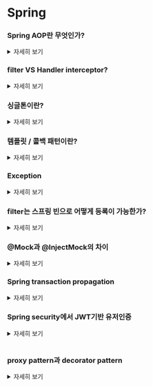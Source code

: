 # Spring

### Spring AOP란 무엇인가?
<details>
   <summary> 자세히 보기 </summary>
 
 <br>
   
![spring-aop-diagram](https://user-images.githubusercontent.com/55564829/176193666-7dfdc8ea-a3a0-41d3-9827-f62a762ca763.jpg)

   우리는 비즈니스 로직을 짤때 비즈니스로직과 관련있는 부가기능들을 넣어주곤 한다. 예를 들면 트랜잭션 경계설정과 같이 비즈니스 로직과 매우 밀접한 관련이 있지만 분리할 수 있는 코드들이 존재한다.
   
   이러한 코드들은 단순히 하나의 비즈니스로직과 관련있는 것이 아니라 여러 곳에서 쓰이는 경우가 많다. 그렇다면 이러한 중복 코드를 없애면서 비즈니스 로직에 부가적인 기능을 추가적으로 얹는 것이 가능할까? 
   
   가능하다. 프록시 패턴을 사용하여 타깃 오브젝트에 작동하기 전에 앞에서 미리 프록시처럼 동작하여 타깃 오브젝트의 결과값에 부가적인 기능을 더해줘서 사용자에게 전달할 수 있다.
  
   하지만 이렇게 구현할 경우 일일이 타겟 오브젝트의 메소드들을 구현한 인터페이스가 필요하고 여러개의 클래스에게 적용하려면 각각 프록시를 만들어줘야 하는 번거로움이 존재한다.
   
   이를 해결하기 위해 스프링에서 제공해주는 기능을 사용할 수 있다. 일명 DefaultAdvisorAutoProxy이다. 이는 빈 후처리기라고도 불리며 프록시 적용대상인 빈들에 대하여 프록시가 적용된 빈 오브젝트로 대체하여 빈을 등록하게 해준다. 즉 프록시 적용대상인 빈은 컨테이너에 최종적으로 프록시가 적용된 빈을 가지고 있게 된다.
   
   이는 ProxyFactoryBean을 통해서 일일이 빈을 등록하지 않아도 타겟 오브젝트에 자동으로 프록시가 적용될 수 있게끔해준다.
   
Spring AOP를 위해서는 필수적으로 알아야할 개념이 3가지 정도가 존재한다.

Joint point: 에러 핸들링 또는 함수의 실행을 시작할 포인트를 얘기한다. Spring AOP에서는 언제나 함수의 실행이 joint point가 된다. 

Pointcut: 조인포인트와 매칭되는 표현식을 얘기한다. pointcut은 한개 이상의 jointpoint를 담고 있을 수 있다. 
한마디로 어떤 조인포인트에서 함수를 실행시킬지 범위를 뜻한다.

Advice: 포인트 컷에 매칭되는 조인포인트에서 실행되는 것을 얘기한다.
   
Advisor = Pointcut + Advice
   
이러한 AOP는 트랜잭션과 같이 자주 중복되는 관심사를 모듈로 빼내어 효과적으로 관리할 수 있을 뿐만 아니라 보일러 플레이트 코드를 줄일 수 있다는 장점이 있다. 

또한 기존의 코드 로직은 변경시키지 않은채 새로운 작업을 추가시킬 수 있어서 기능 확장에 유리하다.

</details>


### filter VS Handler interceptor?
<details>
   <summary> 자세히 보기 </summary>
 
 <br>

두 가지 모두 요청이 Controller로 오기전에 요청으로 가로채서 특정한 작업을 수행한다는 점에서 동일하다. 하지만 두개는 요청을 가로채는 시점이 다르다. filter는 spring mvc와 무관하게 적용될 수 잇다.
   
   ![filters_vs_interceptors-768x287](https://user-images.githubusercontent.com/55564829/176193620-e32cf887-f398-4183-b989-dbaf4927ea95.jpg)

filter는 제일 앞단에서 들어오는 요청과 나가는 응답에 대해서 제어를 하며 handler interceptor는 Dispatcher servlet과 Controller사이에 위치하여 그 사이의 요청들을 제어한다.
   
filter는 모든 요청에 대해서 제일 앞단에서 요청을 관리한다는 점에서 조금 더 범용적인 용도로 사용될 수 있다.  
   
   * 인증
   * 로깅
   * 데이터 압축
에 주로 사용된다.

   반면 Handler interceptor는 spring mvc 안에서 동작하므로 조금 더 application specific한 동작들을 처리하는데 특화되어 있다.
   
   * 애플리케이션 로그
   * 디테일한 유저 권한 체크
   
Filter역시 Spring boot내에서는 bean으로 등록되어 있기 때문에 커스텀이 가능하다.

   Spring security역시 Filter가 추가되어서 앞단에서 유저에 대한 인증을 진행하고 있다.
   
   Spring security는 DelegatingFilterProxy라는 것에 많이 의존하고 있는데 이것은 spring framework에서 제공하는 웹 모듈로  javax.Servlet.Filter interface를 구현한 모든 클래스를 filter chain에 등록하여 스프링이 관리할 수 있는 filter로 바꿔주는 역할을 한다.

</details>

### 싱글톤이란?
<details>
   <summary> 자세히 보기 </summary>
 
 <br>

   디자인 패턴중 하나로서 하나의 애플리케이션에서는 하나의 인스턴스만 존재하게끔 하는 것이다.
   
   공유 자원을 관리할때나 로깅처럼 여러 곳에서 공통적으로 사용되는 서비스를 제공하는데 이점이 있다.
   
   또한 여러개의 요청에 각각의 인스턴스를 생성하는 것은 메모리 낭비가 심하기 때문에 이를 하나의 객체만 생성해놓고 돌려 쓰는 것은 효율적일 수 있다.
   
   스프링은 IOC container에서 하나의 Bean만 생성하여 관리한다. 즉 싱글턴패턴으로 객체를 관리한다.
   
   그럼 스프링은 모두 싱글턴 패턴이냐? 그 것은 아니다. 왜냐하면 애플리케이션 내에서 여러 Spring Container를 사용할 수 있기 때문이다.
   
   <img width="882" alt="스크린샷 2022-07-08 오후 11 24 32" src="https://user-images.githubusercontent.com/55564829/178011507-24595250-b9d0-4fb1-bc93-603492840cfd.png">

   스프링은 어떠한 객체의 인스턴스를 사용할때 컨테이너로 부터 주입받아서 사용한다. 즉 New 키워드를 사용해서 새로운 객체를 생성하지 않는다.
   
   이는 IOC Container에서 관리하는 Bean을 주입받아서 사용하는 것이다. 이때 IOC Continainer가 하나였다면 싱글턴 패턴으로 객체를 사용할 수 있는 것이다.
   
   싱글톤은 Spring에서 default bean scope로 지정하고 있다 bean scope를 바꿔주게 되면 더이상 그 bean은 싱글턴으로 작동하지 않게 된다.
  

</details>

### 템플릿 / 콜백 패턴이란?
<details>
   <summary> 자세히 보기 </summary>
 
 <br>
   
   템플릿 콜백 패턴은 주로 변하지 않는 부분의 보일러 플레이트 코드가 자주 발생할때 사용된다.
   
   예를들면 JDBC를 사용하여 데이터를 다룰때 우리는 JDBC connection의 반환 문제 때문에 try catch finally를 사용하게 된다. 이때 JDBC의 자원을 반환하는 코드는 중복돼서 나타나고
   
   JDBC를 사용해서 데이터를 다루는 SQL부분은 변화하게 된다.
   
   우리는 이런 상황에서 변하지 않는 부분과 변하는 부분을 구분하고 변하지 않는 부분에 대해서 템플릿이라는걸 만들 수 있다.
   
   템플릿은 변하지 않은 부분에 대한 것을 따로 클래스로 분류해내고 변하는 부분은 템플릿 안에 있는 메소드의 파라미터로 전달받아서 사용할 수 있게끔 구조를 변경하는 것이다.
   
   변하는 부분에 대해서는 템플릿을 사용하는 클라이언트 입장에서 메소드를 넘겨야 한다. 하지만 자바는 메소드의 argument로 메소드를 넘길 수 없다.
   
   그래서 여기서 콜백이라는 개념이 등장한다. 콜백 함수는 내가 실행시키는 함수가 아닌 다른 함수에게 실행을 위임할 함수를 얘기한다.
   
   하지만 자바는 기본적으로 함수의 argument로 함수를 넘길 수 없다. 그렇기 때문에 일반적으로는 콜백 함수를 포함하고 있는 오브젝트를 넘긴다.
   
   그렇게 되면 템플릿 메소드는 오브젝트를 파라미터로 넘겨받아 오브젝트의 콜백 함수를 실행시킬 수 있게 된다.
   
   하지만 자바 8 부터는 람다의 도입으로 익명의 클래스와 익명함수를 람다 표현식을 통해 제공할 수 있으므로 코드가 간결해지고 깔끔해지는 효과를 얻을 수 있다.
   
   이렇게 되면 중복되는 코드는 템플릿 클래스를 통해 하나가 되고 변하는 부분에 대해서만 콜백 함수로 넘기면 되므로 기능 확장을 많이 하더라도 코드의 양이 많이 늘어나는 것을 방지할 수 있다.
   
   
</details>

### Exception

<details>
   <summary> 자세히 보기 </summary>

 <br>
   Spring에는 checked exception과 unchecked exception 두개가 존재한다.

   checked exception은 예외처리를 강제하는 exception이다. 주로 chcked exception은 애플리케이션 외의 상황에서 문제가 생기는 exception들을 포함하고 있다.

   예를 들어 파일을 읽으려고 했는데 존재하지 않는 I/O exception이나 db connection을 가져오지 못해서 생기는 SQLException 같은 것들이다.

​	checked exception은 특이한 점이 spring에게 예외처리를 강제한다. 이는 compile time에서 에러가 날 수 있는 상황을 미리 감지하고 throw 구문을 강제한다. 

​	그런데 만약 checked exception이 발생해도 예외를 던지는 것 외에는 할 수 있는게 없다면? 그냥 이것을 런타임 exception으로 포장해서 던지는게 낫다. 왜냐하면 checked exception은 상위 메소드로 에러를 던지기 때문에 계속 throw 구문을 불필요하게 적어줘야 하기 때문이다.

​	만약 checked exception이 발생했을때 예외를 해결하기 위해 시도할 수 있는 방법이 있다면 catch로  exception을 잡아서 해당 처리를 해주는게 좋다. 

   unchecked exception은 런타임 exception을 상속받은 모든 exception이다. 주로 애플리케이션 로직에 에러가 있을때 발생한다. 그렇기 떄문에 이는 런타임시에 발생된다. NullpointException, ArithmeticException과 같은 에러가 있다.

​	이러한 에러에 대해서 예외복구가 불가능한 상황이라면 최대한 에러메시지를 구체화해서 개발자에게 알려주는 것이 좋다. 하지만 이런 생각이 든다. 에러를 throw하고 아무런 처리를 하지 않는다면 프론트 입장에선 예상했던 response entity가 아닌 error를 뱉고 아무런 응답을 주지 않는 서버라면 이를 처리하기가 곤란할 것이다.

​	Spring에서는 이러한 것을 방지하기위해 @ControllerAdvice, @ExceptionHandler와 같은 어노테이션을 제공한다. @ExceptionHandler는 선언되어 있는 클래스 안에서 발생하는 에러들을 잡고 @ControllerAdvice는 모든 컨트롤러에서 발생하는 에러를 잡을 수 있다. throw로 에러를 던지면 이 어노테이션이 선언되어 있는 메소드로 에러가 가는 것이다.

​	그렇게 되면 해당 메소드들에서 에러를 잡아서 에러 메시지를 프로그램에서 정의해놓은 response entity에 실어서 보낼 수 있다. 이러한 로직을 만들게 되면 프론트에서는 항상 같은 response를 받을 수 있다.

​	마지막으로 exception은 주로 구체적이지 않고 범용적인 에러인 경우가 많기 때문에 이러한 경우 조금더 세부적인 내용을 담고 있는 custom한 에러를 선언해줘서 해당 에러를 상속받아서 더 구체적이고 명시적인 에러를 만들어서 뱉는 것이 바람직하다.



</details>


### filter는 스프링 빈으로 어떻게 등록이 가능한가?

<details>
   <summary> 자세히 보기 </summary>
   
   원래 filter는 spring mvc 밖에 존재하면서 dispatcher servlet으로 요청이 들어가기 전에 존재한다. 즉 클라이언트의 요청을 제일 먼저 받는 곳이 필터이다.
   
   그렇기 때문에 원래 filter는 spring bean으로 등록될 수 없다. 하지만 delegatingFilterProxy는 서블릿 필터를 스프링 빈으로 등록 가능케 해준다.
   
   delegatingFilterProxy는 필터 이름을 가져와서 해당 필터 이름을 가진 빈을 spring application context로 부터 가져온다.
   
그렇게 하면 해당 필터를 거치는 요청은 모두 해당 필터를 이름으로 가진 빈에게 가게 되는 것이다.

delegatingFilterProxy는 spring security에서 주요하게 사용하는 기술이다.

이 delegatingFilterProxy는 Spring boot에서는 필요 없다.

그 이유는 Spring boot는 tomcat과 같이 서블릿 컨테이너도 관리하고 있기 때문에 필터를 빈으로 등록해주는 추가적인 작업이 필요치 않게 된다. 그 말의 의미는 톰캣이 이미 스프링 빈으로 관리되고 있다는 뜻이다.

그렇기 때문에 서블릿 필터도 이미 스프링 빈으로 자동적으로 등록되어 있다.
   
   
 <br>


</details>


### @Mock과 @InjectMock의 차이

<details>
   <summary> 자세히 보기 </summary>
@mock 과 @InjectMock의 차이점은 Mock은 정말 목 오브젝트이지만 InjectMock은 실제 클래스의 인스턴스를 생성한다. 그리고 Mock 오브젝트를 의존성으로 주입받는 오브젝트이다.

   JUnit4 에서는 @RunWith(MockitoJUnitRunner.class) or Mockito.initMocks(this)를 사용하여 반드시 주입시킬 Mock오브젝트를 초기화 시켜줘야 한다.
   
   JUnit5 에서는 @ExtendWith(MockitoExtension.class)로 Mock 오브젝트 초기화가 가능하다.
   
   sample code
   ```
   @RunWith(MockitoJUnitRunner.class) // JUnit 4
// @ExtendWith(MockitoExtension.class) for JUnit 5
public class SomeManagerTest {

    @InjectMocks
    private SomeManager someManager;

    @Mock
    private SomeDependency someDependency; // this will be injected into someManager
 
     // tests...

}
   ```
   
   
   
 <br>
   
</details>
   
### Spring transaction propagation

<details>
   <summary> 자세히 보기 </summary>
Spring tansaction propagation은 트랜잭션에 관한 것이다. 트랜잭션 설정이 돼있는 메소드가 다른 메소드를 호출했을때 해당 메소드가 기존에 존재하던 트랜잭션 안에서 실행될 것이나 아니면 새로운 트랜잭션을 생성해서 실행될 것이냐로 나뉜다.
   
   propagation_requires_new 는 새로운 트랜잭션을 생성해서 실행하는 것이고
   
   <img width="858" alt="스크린샷 2022-10-04 오후 11 27 50" src="https://user-images.githubusercontent.com/55564829/193846206-f6744f28-fc6c-42ad-bc30-60cda7cb3a29.png">
   
   
   propagation_required는 기존 트랜잭션 실행 흐름에서 실행되는 것을 얘기한다.
   
<img width="883" alt="스크린샷 2022-10-04 오후 11 28 28" src="https://user-images.githubusercontent.com/55564829/193846363-e8c89b1d-5772-4493-8122-b6b82ef1c62a.png">


 <br>
   
 </details>
   
 ### Spring security에서 JWT기반 유저인증

<details>
   <summary> 자세히 보기 </summary>
   JWT기반 로그인에서 Spring security는 유저를 인증한다. 해당 JWT가 유효한 JWT가 맞다면 유저의 정보를 Security context holder에 저장해놓는다. 이 Security context holder에 유저 정보를 저장해놓으면 인증 이후 실행될 API에서 쉽게 유저의 정보에 접근하여 꺼낼 수 있다.
   
   이게 어떻게 가능한 것인가? 그것의 비밀은 바로 threadlocal에 있다. thread 로컬은 스레드내에 정보를 저장할 수 있게하여 해당 스레드가 살아있는 동안은 어디서든 해당 정보에 접근할 수 있다.
   그렇기 때문에 컨트롤러에서 유저의 정보를 쉽게 꺼내볼 수 있는 것이다. 하지만 이러한 것이 가능하려면 일단 spring seucirty filter에서 유저의 정보를 스레드로컬에 저장하는 작업이 필요하다.
   
   이는 filter를 새로생성하여 doFilter() 메소드 내에서 쿠키를 뒤지고 쿠키내에서 JWT를 확인한다면 해당 JWT의 유효성 검증 후 security context holder에 유저 정보를 저장해두는 필터를 생성하면 된다. 여기서 주로 사용되는 필터는 OncePerRequestFilter이다. 이 필터가 왜 주로 사용되냐면 서블릿은 여러개가 존재할 수 있고 필터들이 중복되는 경우가 발생할 수 있다. 이러한 경우를 대비하여 OncePerRequestFilter는 딱 한번만 실행될 수 있게끔 강제하기 때문에 유저의 인증과 같은 한번만 이뤄져야하는 작업에 대해서 구현할때 매우 유용하다.
   
   spring mvc와 같은 서블릿 컨테이너는 thread pool을 가지고 있다. 이는 여러개의 스레드를 미리 생성해놓고 요청에 스레드를 하나씩 할당하는 것이다. 우리가 만약 threadlocal에 정보를 저장하고 해당 요청이 끝난뒤에 thread를 그대로 반납하게 되면 memeory leak이 발생할 수도 있으며 다른 요청이 threadlocal에 남아있는 정보를 사용하다가 문제를 발생시킬 수도 있따.
   
   그러므로 threadlocal을 다 사용한 뒤에는 반드시 remove를 통해 저장된 정보를 지우고 threadpool에 반납해야 한다.
   이를 쉽게 하려면 ThreadPoolExecutor 를 상속받아서 beforeExcute()나 afterExcute()를 오버라이딩 하면 된다. ThreadPoolExecutor의 함수는 thread는 빌려주기 전 또는 반납 받기 전에 트리거 되는 함수를 제공하고 있으므로 이를 오버라이딩 한다면 따로 비즈니스로직에서 스레드로컬의 정보를 일일이 삭제하는 번거로움을 덜 수 있다.  
   
 <br>
   
 </details>
 
  <br>
   
 </details>
   
 ### proxy pattern과 decorator pattern

<details>
   <summary> 자세히 보기 </summary>
   
      우리는 클라이언트가 의존하고 있는 클래스 (target class라고 부르기로 하겠다.)에 대해서 부가적인 기능을 더하고 싶을때 프록시 패턴과 데코레이터 패턴을 사용할 수 있다.
   
   두 패턴이 이름이 다르지만 근본적으로는 프록시 클래스를 사용하여 클라이언트의 타겟에 대한 요청을 대신 처리한다는 개념으로 같고 다른 점은 의도가 차이가 난다.
   
   프록시 패턴은 프록시 객체가 접근제어 역할을 하는 것이 주이다. (캐싱, 권한 체크)
   
   데코레이터 패턴은 타겟클래스의 행동에 대해서 부가적인 행동을 추가해주는 것을 의미한다. (로깅, 데이터 변환 등)

   이는 타겟 클래스에 추가적인 코드를 작성하지 않아도 새로운 기능을 추가할 수 있다는 점에서 확장에  유리해진다는 장점이 있다. 만약 100여개의 구현 클래스가 존재하는 인터페이스에 로깅 기능을 추가하고 싶다면 일일이 모든 구현 클래스에 로그를 추가해야될 것이다. 하지만 해당 인터페이스앞에 프록시 객체를 두고 로깅을 적용한다면 어떠한 구현 클래스를 수정하지 않아도 원하는 바를 이룰 수 있다.




   
 <br>
   
 </details>



   
